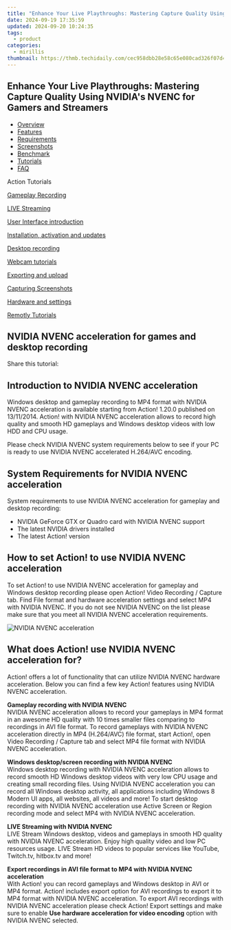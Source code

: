 ```yaml
---
title: "Enhance Your Live Playthroughs: Mastering Capture Quality Using NVIDIA's NVENC for Gamers and Streamers"
date: 2024-09-19 17:35:59
updated: 2024-09-20 10:24:35
tags:
  - product
categories:
  - mirillis
thumbnail: https://thmb.techidaily.com/cec958dbb28e58c65e080cad326f07d4e7cdd67a50648dc244def701160f50d9.png
---
```


## Enhance Your Live Playthroughs: Mastering Capture Quality Using NVIDIA's NVENC for Gamers and Streamers

* [Overview](https://tools.techidaily.com/mirillis/products/)
* [Features](https://tools.techidaily.com/mirillis/products/)
* [Requirements](https://tools.techidaily.com/mirillis/products/)
* [Screenshots](https://tools.techidaily.com/mirillis/products/)
* [Benchmark](https://tools.techidaily.com/mirillis/products/)
* [Tutorials](https://tools.techidaily.com/mirillis/products/)
* [FAQ](https://tools.techidaily.com/mirillis/products/)

Action Tutorials

[Gameplay Recording](https://tools.techidaily.com/mirillis/products/) 

[LIVE Streaming](https://tools.techidaily.com/mirillis/products/) 

[User Interface introduction](https://tools.techidaily.com/mirillis/products/) 

[Installation, activation and updates](https://tools.techidaily.com/mirillis/products/) 

[Desktop recording](https://tools.techidaily.com/mirillis/products/) 

[Webcam tutorials](https://tools.techidaily.com/mirillis/products/) 

[Exporting and upload](https://tools.techidaily.com/mirillis/products/) 

[Capturing Screenshots](https://tools.techidaily.com/mirillis/products/) 

[Hardware and settings](https://tools.techidaily.com/mirillis/products/) 

[Remotly Tutorials](https://remotly.com/tutorials/getting-started-with-remotly-for-windows-pc) 

## NVIDIA NVENC acceleration for games and desktop recording

  
 Share this tutorial:

##  Introduction to NVIDIA NVENC acceleration 

 Windows desktop and gameplay recording to MP4 format with NVIDIA NVENC acceleration is available starting from Action! 1.20.0 published on 13/11/2014\. Action! with NVIDIA NVENC acceleration allows to record high quality and smooth HD gameplays and Windows desktop videos with low HDD and CPU usage. 

 Please check NVIDIA NVENC system requirements below to see if your PC is ready to use NVIDIA NVENC accelerated H.264/AVC encoding.

##  System Requirements for NVIDIA NVENC acceleration 

 System requirements to use NVIDIA NVENC acceleration for gameplay and desktop recording:

* NVIDIA GeForce GTX or Quadro card with NVIDIA NVENC support
* The latest NVIDIA drivers installed
* The latest Action! version

##  How to set Action! to use NVIDIA NVENC acceleration

 To set Action! to use NVIDIA NVENC acceleration for gameplay and Windows desktop recording please open Action! Video Recording / Capture tab. Find File format and hardware acceleration settings and select MP4 with NVIDIA NVENC. If you do not see NVIDIA NVENC on the list please make sure that you meet all NVIDIA NVENC acceleration requirements. 

![NVIDIA NVENC acceleration](https://mirillis.com/res/old/gfx/tutorials/hardware_settings/mirillis_action_nvidia_nvenc_acceleration.jpg "NVIDIA NVENC acceleration") 

##  What does Action! use NVIDIA NVENC acceleration for? 

 Action! offers a lot of functionality that can utilize NVIDIA NVENC hardware acceleration. Below you can find a few key Action! features using NVIDIA NVENC acceleration.

**Gameplay recording with NVIDIA NVENC**   
 NVIDIA NVENC acceleration allows to record your gameplays in MP4 format in an awesome HD quality with 10 times smaller files comparing to recordings in AVI file format. To record gameplays with NVIDIA NVENC acceleration directly in MP4 (H.264/AVC) file format, start Action!, open Video Recording / Capture tab and select MP4 file format with NVIDIA NVENC acceleration.

**Windows desktop/screen recording with NVIDIA NVENC**  
 Windows desktop recording with NVIDIA NVENC acceleration allows to record smooth HD Windows desktop videos with very low CPU usage and creating small recording files. Using NVIDIA NVENC acceleration you can record all Windows desktop activity, all applications including Windows 8 Modern UI apps, all websites, all videos and more! To start desktop recording with NVIDIA NVENC acceleration use Active Screen or Region recording mode and select MP4 with NVIDIA NVENC acceleration.

**LIVE Streaming with NVIDIA NVENC**  
 LIVE Stream Windows desktop, videos and gameplays in smooth HD quality with NVIDIA NVENC acceleration. Enjoy high quality video and low PC resources usage. LIVE Stream HD videos to popular services like YouTube, Twitch.tv, hitbox.tv and more! 

 **Export recordings in AVI file format to MP4 with NVIDIA NVENC acceleration**  
 With Action! you can record gameplays and Windows desktop in AVI or MP4 format. Action! includes export option for AVI recordings to export it to MP4 format with NVIDIA NVENC acceleration. To export AVI recordings with NVIDIA NVENC acceleration please check Action! Export settings and make sure to enable **Use hardware acceleration for video encoding** option with NVIDIA NVENC selected.

<ins class="adsbygoogle"
     style="display:block"
     data-ad-format="autorelaxed"
     data-ad-client="ca-pub-7571918770474297"
     data-ad-slot="1223367746"></ins>



<ins class="adsbygoogle"
     style="display:block"
     data-ad-client="ca-pub-7571918770474297"
     data-ad-slot="8358498916"
     data-ad-format="auto"
     data-full-width-responsive="true"></ins>
